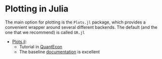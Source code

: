 # Plotting in Julia

The main option for plotting is the `Plots.jl` package, which provides a convenient wrapper around several different backends. The default (and the one that we recommend) is called `GR.jl`

- [Plots.jl](https://github.com/JuliaPlots/Plots.jl):
  - Tutorial in [QuantEcon](https://lectures.quantecon.org/jl/julia_plots.html)
  - The baseline [documentation](http://docs.juliaplots.org/latest/) is excellent
